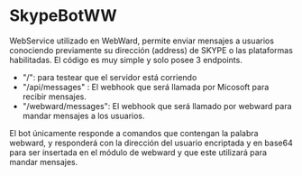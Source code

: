 # SkypeBotWW
WebService utilizado en WebWard, permite enviar mensajes a usuarios conociendo previamente su dirección (address) de SKYPE o las plataformas habilitadas.
El código es muy simple y solo posee 3 endpoints.

- "/": para testear que el servidor está corriendo
- "/api/messages" : El webhook que será llamada por Micosoft para recibir mensajes.
- "/webward/messages": El webhook que será llamado por webward para mandar mensajes a los usuarios.

El bot únicamente responde a comandos que contengan la palabra webward, y responderá con la dirección del usuario encriptada y en base64 para ser insertada en el módulo de webward y que este utilizará para mandar mensajes.
